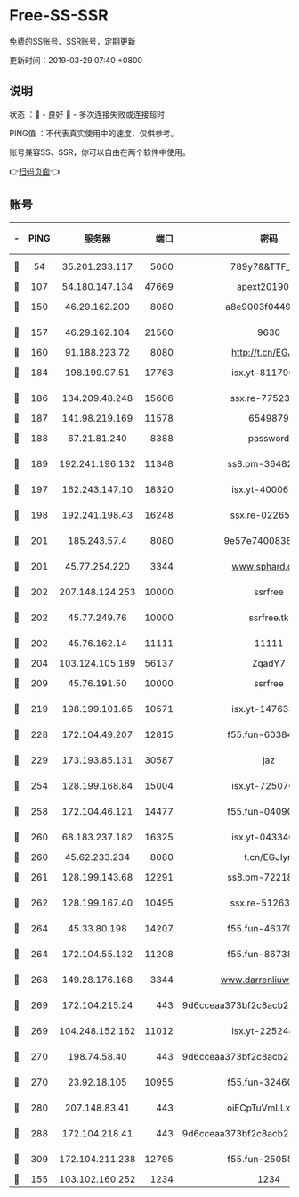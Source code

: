# Free-SS-SSR

免费的SS账号、SSR账号，定期更新

更新时间：2019-03-29 07:40 +0800

## 说明

状态     ：🙂 - 良好 🙁 - 多次连接失败或连接超时

PING值   ：不代表真实使用中的速度，仅供参考。

账号兼容SS、SSR，你可以自由在两个软件中使用。

👉[扫码页面](https://liesauer.github.io/Free-SS-SSR/)👈

## 账号

|-|PING|服务器|端口|密码|加密方式|区域|
|:----:|:----:|:-----:|-----:|:----:|:----:|:----:|
|🙂|54|35.201.233.117|5000|789y7&&TTF_+><|aes-256-cfb|US|
|🙂|107|54.180.147.134|47669|apext2019001|chacha20|KR|
|🙂|150|46.29.162.200|8080|a8e9003f0449cea5|chacha20-ietf|RU|
|🙂|157|46.29.162.104|21560|9630|aes-128-ctr|RU|
|🙂|160|91.188.223.72|8080|http://t.cn/EGJIyrl|rc4-md5|RU|
|🙂|184|198.199.97.51|17763|isx.yt-81179662|aes-256-cfb|US|
|🙂|186|134.209.48.248|15606|ssx.re-77523677|aes-256-cfb|US|
|🙂|187|141.98.219.169|11578|6549879|chacha20|US|
|🙂|188|67.21.81.240|8388|password|aes-256-cfb|US|
|🙂|189|192.241.196.132|11348|ss8.pm-36482567|aes-256-cfb|US|
|🙂|197|162.243.147.10|18320|isx.yt-40006100|aes-256-cfb|US|
|🙂|198|192.241.198.43|16248|ssx.re-02265507|aes-256-cfb|US|
|🙂|201|185.243.57.4|8080|9e57e7400838a01e|chacha20-ietf|US|
|🙂|201|45.77.254.220|3344|www.sphard.com|aes-256-cfb|SG|
|🙂|202|207.148.124.253|10000|ssrfree|aes-256-cfb|SG|
|🙂|202|45.77.249.76|10000|ssrfree.tk|aes-256-cfb|SG|
|🙂|202|45.76.162.14|11111|11111|aes-256-cfb|SG|
|🙂|204|103.124.105.189|56137|ZqadY7|chacha20|US|
|🙂|209|45.76.191.50|10000|ssrfree|aes-256-cfb|SG|
|🙂|219|198.199.101.65|10571|isx.yt-14763389|aes-256-cfb|US|
|🙂|228|172.104.49.207|12815|f55.fun-60384843|aes-256-cfb|SG|
|🙂|229|173.193.85.131|30587|jaz|aes-256-cfb|US|
|🙂|254|128.199.168.84|15004|isx.yt-72507623|aes-256-cfb|SG|
|🙂|258|172.104.46.121|14477|f55.fun-04090442|aes-256-cfb|SG|
|🙂|260|68.183.237.182|16325|isx.yt-04334006|aes-256-cfb|SG|
|🙂|260|45.62.233.234|8080|t.cn/EGJIyrl|rc4-md5|CA|
|🙂|261|128.199.143.68|12291|ss8.pm-72218941|aes-256-cfb|SG|
|🙂|262|128.199.167.40|10495|ssx.re-51263032|aes-256-cfb|SG|
|🙂|264|45.33.80.198|14207|f55.fun-46370894|aes-256-cfb|US|
|🙂|264|172.104.55.132|11208|f55.fun-86738977|aes-256-cfb|SG|
|🙂|268|149.28.176.168|3344|www.darrenliuwei.com|aes-256-cfb|AU|
|🙂|269|172.104.215.24|443|9d6cceaa373bf2c8acb22e60b6a58be6|aes-256-cfb|US|
|🙂|269|104.248.152.162|11012|isx.yt-22524807|aes-256-cfb|SG|
|🙂|270|198.74.58.40|443|9d6cceaa373bf2c8acb22e60b6a58be6|aes-256-cfb|US|
|🙂|270|23.92.18.105|10955|f55.fun-32460118|aes-256-cfb|US|
|🙂|280|207.148.83.41|443|oiECpTuVmLLxk4Ts|aes-256-cfb|AU|
|🙂|288|172.104.218.41|443|9d6cceaa373bf2c8acb22e60b6a58be6|aes-256-cfb|US|
|🙂|309|172.104.211.238|12795|f55.fun-25055177|aes-256-cfb|US|
|🙂|155|103.102.160.252|1234|1234|rc4-md5|JP|
